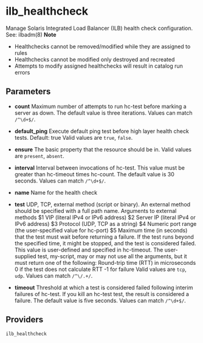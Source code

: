 
ilb_healthcheck
===============
Manage Solaris Integrated Load Balancer (ILB) health check configuration.
See: ilbadm(8)
**Note**
* Healthchecks cannot be removed/modified while they are assigned to rules
* Healthchecks cannot be modified only destroyed and recreated
* Attempts to modify assigned healthchecks will result in catalog run errors


Parameters
----------

- **count**
    Maximum number of attempts to run hc-test before
    marking a server as down. The default value is three iterations.
    Values can match `/^\d+$/`.

- **default_ping**
    Execute default ping test before high layer health check tests.
    Default: true
Valid values are `true`, `false`. 

- **ensure**
    The basic property that the resource should be in.
    Valid values are `present`, `absent`. 

- **interval**
    Interval between invocations of hc-test. This value must be greater
    than hc-timeout times hc-count. The default value is 30 seconds.
    Values can match `/^\d+$/`.

- **name**
    Name for the health check

- **test**
    UDP, TCP, external method (script or binary). An external method
    should be specified with a full path name.
    Arguments to external methods
     $1 VIP (literal IPv4 or IPv6 address)
     $2 Server IP (literal IPv4 or IPv6 address)
     $3 Protocol (UDP, TCP as a string)
     $4 Numeric port range (the user-specified value for hc-port)
     $5 Maximum time (in seconds) that the test must wait before returning
        a failure. If the test runs beyond the specified time, it might
        be stopped, and the test is considered failed. This value is
        user-defined and specified in hc-timeout.
    The user-supplied test, my-script, may or may not use all the arguments,
    but it must return one of the following:
     Round-trip time (RTT) in microseconds
     0 if the test does not calculate RTT
     -1 for failure
    Valid values are `tcp`, `udp`. Values can match `/^\/.+/`.

- **timeout**
    Threshold at which a test is considered failed
    following interim failures of hc-test. If you kill an hc-test test, the
    result is considered a failure. The default value is five seconds.
    Values can match `/^\d+$/`.

Providers
---------
    ilb_healthcheck
